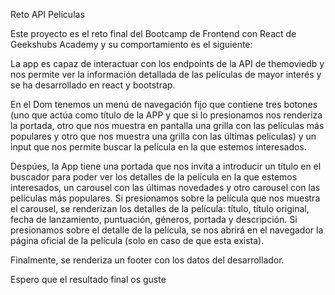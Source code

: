 Reto API Películas

Este proyecto es el reto final del Bootcamp de Frontend con React de Geekshubs Academy y su comportamiento es el siguiente:

La app es capaz de interactuar con los endpoints de la API de themoviedb y nos permite ver la información detallada de las 
películas de mayor interés y se ha desarrollado en react y bootstrap. 

En el Dom tenemos un menú de navegación fijo que contiene tres botones (uno que actúa como título de la APP y que si lo presionamos nos renderiza la portada, otro que nos muestra en pantalla una grilla con las películas más populares y otro que nos muestra una grilla con las últimas películas) y un input que nos permite buscar la película en la que estemos interesados.

Despúes, la App tiene una portada que nos invita a introducir un título en el buscador para poder ver los detalles de la película en la que estemos interesados, un carousel con las últimas novedades y otro carousel con las películas más populares. Si presionamos sobre la película que nos muestra el carousel, se renderizan los detalles de la película: título, título original, fecha de lanzamiento, puntuación, géneros, portada y descripción. Si presionamos sobre el detalle de la película, se nos abrirá en el navegador la página oficial de la película (solo en caso de que esta exista).

Finalmente, se renderiza un footer con los datos del desarrollador.

Espero que el resultado final os guste
